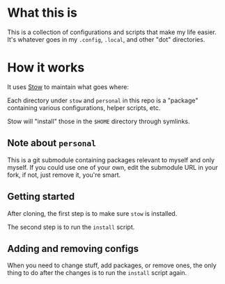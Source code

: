 # What this is

This is a collection of configurations and scripts that make my life easier.
It's whatever goes in my `.config`, `.local`, and other "dot" directories.

# How it works

It uses [Stow](https://www.gnu.org/software/stow/) to maintain what goes where:

Each directory under `stow` and `personal` in this repo is a "package" containing various
configurations, helper scripts, etc.

Stow will "install" those in the `$HOME` directory through symlinks.

## Note about `personal`

This is a git submodule containing packages relevant to myself and only myself.
If you could use one of your own, edit the submodule URL in your fork, if not, just
remove it, you're smart.

## Getting started

After cloning, the first step is to make sure `stow` is installed.

The second step is to run the `install` script.

## Adding and removing configs

When you need to change stuff, add packages, or remove ones, the only thing to
do after the changes is to run the `install` script again.

